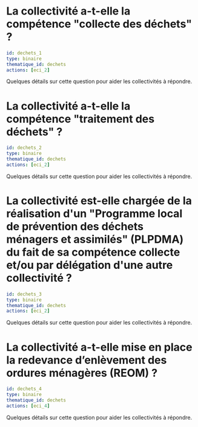 # La collectivité a-t-elle la compétence "collecte des déchets" ?
```yaml
id: dechets_1
type: binaire
thematique_id: dechets
actions: [eci_2]
```
Quelques détails sur cette question pour aider les collectivités à répondre.

# La collectivité a-t-elle la compétence "traitement des déchets" ?
```yaml
id: dechets_2
type: binaire
thematique_id: dechets
actions: [eci_2]
```
Quelques détails sur cette question pour aider les collectivités à répondre.

# La collectivité est-elle chargée de la réalisation d'un "Programme local de prévention des déchets ménagers et assimilés" (PLPDMA) du fait de sa compétence collecte et/ou par délégation d'une autre collectivité ?
```yaml
id: dechets_3
type: binaire
thematique_id: dechets
actions: [eci_2]
```
Quelques détails sur cette question pour aider les collectivités à répondre.

# La collectivité a-t-elle mise en place la redevance d’enlèvement des ordures ménagères (REOM) ?
```yaml
id: dechets_4
type: binaire
thematique_id: dechets
actions: [eci_4]
```
Quelques détails sur cette question pour aider les collectivités à répondre.
